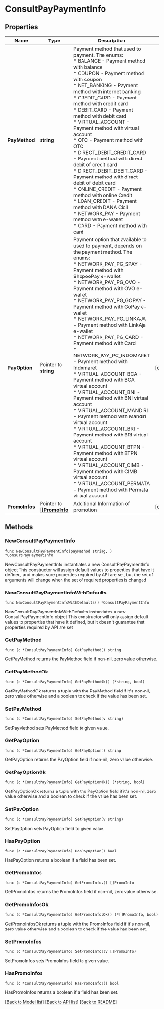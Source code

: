 # ConsultPayPaymentInfo

## Properties

Name | Type | Description | Notes
------------ | ------------- | ------------- | -------------
**PayMethod** | **string** | Payment method that used to payment. The enums:<br />   * BALANCE - Payment method with balance<br />   * COUPON - Payment method with coupon<br />   * NET_BANKING - Payment method with internet banking<br />   * CREDIT_CARD - Payment method with credit card<br />   * DEBIT_CARD - Payment method with debit card<br />   * VIRTUAL_ACCOUNT - Payment method with virtual account<br />   * OTC - Payment method with OTC<br />   * DIRECT_DEBIT_CREDIT_CARD - Payment method with direct debit of credit card<br />   * DIRECT_DEBIT_DEBIT_CARD - Payment method with direct debit of debit card<br />   * ONLINE_CREDIT - Payment method with online Credit<br />   * LOAN_CREDIT - Payment method with DANA Cicil<br />   * NETWORK_PAY - Payment method with e-wallet<br />   * CARD - Payment method with card<br />  | 
**PayOption** | Pointer to **string** | Payment option that available to used to payment, depends on the payment method. The enums:<br />   * NETWORK_PAY_PG_SPAY - Payment method with ShopeePay e-wallet<br />   * NETWORK_PAY_PG_OVO - Payment method with OVO e-wallet<br />   * NETWORK_PAY_PG_GOPAY - Payment method with GoPay e-wallet<br />   * NETWORK_PAY_PG_LINKAJA - Payment method with LinkAja e-wallet<br />   * NETWORK_PAY_PG_CARD - Payment method with Card<br />   * NETWORK_PAY_PC_INDOMARET - Payment method with Indomaret<br />   * VIRTUAL_ACCOUNT_BCA - Payment method with BCA virtual account<br />   * VIRTUAL_ACCOUNT_BNI - Payment method with BNI virtual account<br />   * VIRTUAL_ACCOUNT_MANDIRI - Payment method with Mandiri virtual account<br />   * VIRTUAL_ACCOUNT_BRI - Payment method with BRI virtual account<br />   * VIRTUAL_ACCOUNT_BTPN - Payment method with BTPN virtual account<br />   * VIRTUAL_ACCOUNT_CIMB - Payment method with CIMB virtual account<br />   * VIRTUAL_ACCOUNT_PERMATA - Payment method with Permata virtual account<br />  | [optional] 
**PromoInfos** | Pointer to [**[]PromoInfo**](PromoInfo.md) | Additional Information of promotion | [optional] 

## Methods

### NewConsultPayPaymentInfo

`func NewConsultPayPaymentInfo(payMethod string, ) *ConsultPayPaymentInfo`

NewConsultPayPaymentInfo instantiates a new ConsultPayPaymentInfo object
This constructor will assign default values to properties that have it defined,
and makes sure properties required by API are set, but the set of arguments
will change when the set of required properties is changed

### NewConsultPayPaymentInfoWithDefaults

`func NewConsultPayPaymentInfoWithDefaults() *ConsultPayPaymentInfo`

NewConsultPayPaymentInfoWithDefaults instantiates a new ConsultPayPaymentInfo object
This constructor will only assign default values to properties that have it defined,
but it doesn't guarantee that properties required by API are set

### GetPayMethod

`func (o *ConsultPayPaymentInfo) GetPayMethod() string`

GetPayMethod returns the PayMethod field if non-nil, zero value otherwise.

### GetPayMethodOk

`func (o *ConsultPayPaymentInfo) GetPayMethodOk() (*string, bool)`

GetPayMethodOk returns a tuple with the PayMethod field if it's non-nil, zero value otherwise
and a boolean to check if the value has been set.

### SetPayMethod

`func (o *ConsultPayPaymentInfo) SetPayMethod(v string)`

SetPayMethod sets PayMethod field to given value.


### GetPayOption

`func (o *ConsultPayPaymentInfo) GetPayOption() string`

GetPayOption returns the PayOption field if non-nil, zero value otherwise.

### GetPayOptionOk

`func (o *ConsultPayPaymentInfo) GetPayOptionOk() (*string, bool)`

GetPayOptionOk returns a tuple with the PayOption field if it's non-nil, zero value otherwise
and a boolean to check if the value has been set.

### SetPayOption

`func (o *ConsultPayPaymentInfo) SetPayOption(v string)`

SetPayOption sets PayOption field to given value.

### HasPayOption

`func (o *ConsultPayPaymentInfo) HasPayOption() bool`

HasPayOption returns a boolean if a field has been set.

### GetPromoInfos

`func (o *ConsultPayPaymentInfo) GetPromoInfos() []PromoInfo`

GetPromoInfos returns the PromoInfos field if non-nil, zero value otherwise.

### GetPromoInfosOk

`func (o *ConsultPayPaymentInfo) GetPromoInfosOk() (*[]PromoInfo, bool)`

GetPromoInfosOk returns a tuple with the PromoInfos field if it's non-nil, zero value otherwise
and a boolean to check if the value has been set.

### SetPromoInfos

`func (o *ConsultPayPaymentInfo) SetPromoInfos(v []PromoInfo)`

SetPromoInfos sets PromoInfos field to given value.

### HasPromoInfos

`func (o *ConsultPayPaymentInfo) HasPromoInfos() bool`

HasPromoInfos returns a boolean if a field has been set.


[[Back to Model list]](../README.md#documentation-for-models) [[Back to API list]](../README.md#documentation-for-api-endpoints) [[Back to README]](../README.md)


